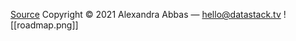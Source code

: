 [Source](https://github.com/datastacktv/data-engineer-roadmap)
Copyright © 2021 Alexandra Abbas — [hello@datastack.tv](mailto:hello@datastack.tv)
![[roadmap.png]]